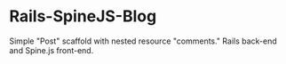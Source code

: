 Rails-SpineJS-Blog
==================

Simple "Post" scaffold with nested resource "comments." Rails back-end and Spine.js front-end.